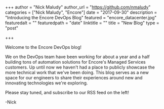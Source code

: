 +++
author = "Nick Maludy"
author_url = "https://github.com/nmaludy"
categories = ["Nick Maludy", "Encore"]
date = "2017-09-30"
description = "Introducing the Encore DevOps Blog"
featured = "encore_datacenter.jpg"
featuredalt = ""
featuredpath = "date"
linktitle = ""
title = "New Blog"
type = "post"

+++

Welcome to the Encore DevOps blog!

We on the DevOps team have been working for about a year and a half building 
tons of automation solutions for Encore's Managed Services customers. Up until 
now we haven't had a place to publicly showcase the more technical work that 
we've been doing. This blog serves as a new space for our engineers to share 
their experiences around new and innovating technologies we're exploring.

Please stay tuned, and subscribe to our RSS feed on the left!

-Nick
